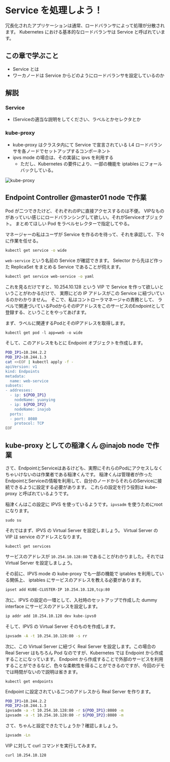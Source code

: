 # Service を処理しよう！

冗長化されたアプリケーションは通常、ロードバランサによって処理が分散されます。
Kubernetes における基本的なロードバランサは Service と呼ばれています。

## この章で学ぶこと

-   Service とは
-   ワーカノードは Service からどのようにロードバランサを設定しているのか

## 解説

### Service

-   (Serviceの適当な説明をしてください、ラベルとかセレクタとか

### kube-proxy

-   kube-proxy はクラスタ内にて Service で宣言されている L4 ロードバランサを各ノードでセットアップするコンポーネント
-   ipvs mode の場合は、その実装に ipvs を利用する
    -   ただし、Kubernetes の要件により、一部の機能を iptables にフォールバックしている。

![kube-proxy](./assets/kube-proxy-png)

## Endpoint Controller @master01 node で作業

Pod が二つできたけど、それぞれのIPに直接アクセスするのは不便。
VIPなものがあっていい感じにロードバランシングして欲しい。それがServiceオブジェクト。
まとめてほしい Pod をラベルセレクターで指定してやる。

マネージャーの私はユーザが Service を作るのを待って、それを承認して、下々に作業を任せる。

```bash
kubectl get service -o wide
```

`web-service` という名前の Service が確認できます。
Selector から先ほど作った ReplicaSet をまとめる Service であることが伺えます。

```bash
kubectl get service web-service -o yaml
```

これを見るだけですと、10.254.10.128 という VIP で Service を作って欲しいということがわかるだけで、
実際にどの IP アドレスがこの Service に紐づいているのかわかりません。
そこで、私はコントローラマネージャの責務として、
ラベルで関連づいているPodからそのIPアドレスをこのサービスのEndpointとして登録する、ということをやってあげます。

まず、ラベルに関連するPodとそのIPアドレスを取得します。

```
kubectl get pod -l app=web -o wide
```

そして、このアドレスをもとに Endpoint オブジェクトを作成します。

```bash
POD_IP1=10.244.2.2
POD_IP2=10.244.1.3
cat <<EOF | kubectl apply -f -
apiVersion: v1
kind: Endpoints
metadata:
  name: web-service
subsets:
- addresses:
  - ip: ${POD_IP1}
    nodeName: yuanying
  - ip: ${POD_IP2}
    nodeName: inajob
  ports:
  - port: 8080
    protocol: TCP
EOF
```

## kube-proxy としての稲津くん @inajob node で作業

さて、EndpointとServiceはあるけども、実際にそれらのPodにアクセスしなくちゃいけないのは作業者である稲津くんです。
稲津くんは管理者が作った EndpointとServiceの情報を利用して、自分のノードからそれらのServiceに接続できるように設定する必要があります。
これらの設定を行う役割は kube-proxy と呼ばれているようです。

稲津くんはこの設定に IPVS を使っているようです。`ipvsadm` を使うためにrootになります。

```
sudo su
```

それではまず、IPVS の Virtual Server を設定しましょう。 Virtual Server の VIP は service のアドレスとなります。

```
kubectl get services
```

サービスのアドレスが `10.254.10.128:80` であることがわかりました。それでは Virtual Server を設定しましょう。

その前に、IPVS mode の kube-proxy でも一部の機能で iptables を利用している関係上、
iptables にサービスのアドレスを教える必要があります。

```bash
ipset add KUBE-CLUSTER-IP 10.254.10.128,tcp:80
```

次に、IPVS の設定の一環として、入社時のセットアップで作成した dummy interface にサービスのアドレスを設定します。

```bash
ip addr add 10.254.10.128 dev kube-ipvs0
```

そして、IPVS の Virtual Server そのものを作成します。

```bash
ipvsadm -A -t 10.254.10.128:80 -s rr
```

次に、この Virtual Server に紐づく Real Server を設定します。この場合の Real Server はもちろん Pod なのですが、Kubernetes では Endpoint から作成することになっています。
Endpoint から作成することで外部のサービスを利用することができるなど、色々な柔軟性を得ることができるのですが、今回のデモでは時間がないので説明は省きます。

```
kubectl get endpoints 
```

Endpoint に設定されている二つのアドレスから Real Server を作ります。

```bash
POD_IP1=10.244.2.2
POD_IP2=10.244.1.3
ipvsadm -a -t 10.254.10.128:80 -r ${POD_IP1}:8080 -m
ipvsadm -a -t 10.254.10.128:80 -r ${POD_IP2}:8080 -m
```

さて、ちゃんと設定できたでしょうか？確認しましょう。

```bash
ipvsadm -Ln
```

VIP に対して curl コマンドを実行してみます。

```bash
curl 10.254.10.128
```
